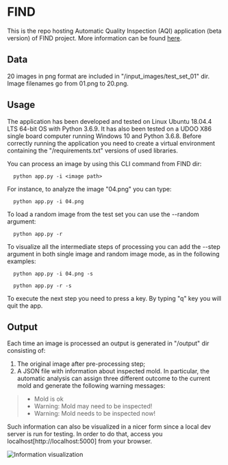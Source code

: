 # FIND

This is the repo hosting Automatic Quality Inspection (AQI) application (beta version) of FIND project. More information can be found [here](https://www.progettofind.it/it/).


## Data

20 images in png format are included in "/input_images/test_set_01" dir. Image filenames go from 01.png to 20.png.


## Usage

The application has been developed and tested on Linux Ubuntu 18.04.4 LTS 64-bit OS with Python 3.6.9. It has also been tested on a UDOO X86 single board computer running Windows 10 and Python 3.6.8.
Before correctly running the application you need to create a virtual environment containing the "/requirements.txt" versions of used libraries.

You can process an image by using this CLI command from FIND dir:
```
  python app.py -i <image path>
```
For instance, to analyze the image "04.png" you can type:
```
  python app.py -i 04.png
```
To load a random image from the test set you can use the --random argument:
```
  python app.py -r
```
To visualize all the intermediate steps of processing you can add the --step argument in both single image and random image mode, as in the following examples:
```
  python app.py -i 04.png -s
 
  python app.py -r -s
 ```
To execute the next step you need to press a key. By typing "q" key you will quit the app.

 ## Output

Each time an image is processed an output is generated in "/output" dir consisting of:
1. The original image after pre-processing step;
2. A JSON file with information about inspected mold. In particular, the automatic analysis can assign three different outcome to the current mold and generate the following warning messages:<br>
>  - Mold is ok<br>
>  - Warning: Mold may need to be inspected!<br>
>  - Warning: Mold needs to be inspected now!<br>

Such information can also be visualized in a nicer form since a local dev server is run for testing. In order to do that, access you localhost[http://localhost:5000] from your browser.

![Information visualization](https://www.dropbox.com/s/s8lmsm05rjmu9a3/information.png)

